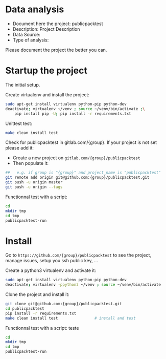 # Data analysis
- Document here the project: publicpacktest
- Description: Project Description
- Data Source:
- Type of analysis:

Please document the project the better you can.

# Startup the project

The initial setup.

Create virtualenv and install the project:
```bash
sudo apt-get install virtualenv python-pip python-dev
deactivate; virtualenv ~/venv ; source ~/venv/bin/activate ;\
    pip install pip -U; pip install -r requirements.txt
```

Unittest test:
```bash
make clean install test
```

Check for publicpacktest in gitlab.com/{group}.
If your project is not set please add it:

- Create a new project on `gitlab.com/{group}/publicpacktest`
- Then populate it:

```bash
##   e.g. if group is "{group}" and project_name is "publicpacktest"
git remote add origin git@github.com:{group}/publicpacktest.git
git push -u origin master
git push -u origin --tags
```

Functionnal test with a script:

```bash
cd
mkdir tmp
cd tmp
publicpacktest-run
```

# Install

Go to `https://github.com/{group}/publicpacktest` to see the project, manage issues,
setup you ssh public key, ...

Create a python3 virtualenv and activate it:

```bash
sudo apt-get install virtualenv python-pip python-dev
deactivate; virtualenv -ppython3 ~/venv ; source ~/venv/bin/activate
```

Clone the project and install it:

```bash
git clone git@github.com:{group}/publicpacktest.git
cd publicpacktest
pip install -r requirements.txt
make clean install test                # install and test
```
Functionnal test with a script:
teste

```bash
cd
mkdir tmp
cd tmp
publicpacktest-run
```
